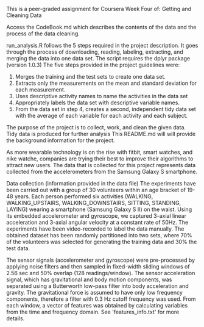 This is a peer-graded assignment for Coursera
Week Four of: Getting and Cleaning Data

Access the CodeBook.md which describes the contents of the data and the process of the data cleaning.

run_analysis.R follows the 5 steps required in the project description. It goes through the process of downloading, reading, labeling, extracting, and merging the data into one data set. The script requires the dplyr package (version 1.0.3)
The five steps provided in the project guidelines were:
1. Merges the training and the test sets to create one data set.
2. Extracts only the measurements on the mean and standard deviation for each measurement. 
3. Uses descriptive activity names to name the activities in the data set
4. Appropriately labels the data set with descriptive variable names. 
5. From the data set in step 4, creates a second, independent tidy data set with the average of each variable for each activity and each subject.

The purpose of the project is to collect, work, and clean the given data. Tidy data is produced for further analysis
This README.md will will provide the background information for the project.

As more wearable technology is on the rise with fitbit, smart watches, and nike watche, companies are trying their best to improve their algorithms to attract new users. The data that is collected for this project represents data collected from the accelerometers from the Samsung Galaxy S smartphone.

Data collection (information provided in the data file)
The experiments have been carried out with a group of 30 volunteers within an age bracket of 19-48 years. Each person performed six activities (WALKING, WALKING_UPSTAIRS, WALKING_DOWNSTAIRS, SITTING, STANDING, LAYING) wearing a smartphone (Samsung Galaxy S II) on the waist. Using its embedded accelerometer and gyroscope, we captured 3-axial linear acceleration and 3-axial angular velocity at a constant rate of 50Hz. The experiments have been video-recorded to label the data manually. The obtained dataset has been randomly partitioned into two sets, where 70% of the volunteers was selected for generating the training data and 30% the test data. 

The sensor signals (accelerometer and gyroscope) were pre-processed by applying noise filters and then sampled in fixed-width sliding windows of 2.56 sec and 50% overlap (128 readings/window). The sensor acceleration signal, which has gravitational and body motion components, was separated using a Butterworth low-pass filter into body acceleration and gravity. The gravitational force is assumed to have only low frequency components, therefore a filter with 0.3 Hz cutoff frequency was used. From each window, a vector of features was obtained by calculating variables from the time and frequency domain. See 'features_info.txt' for more details. 
